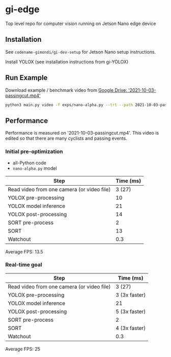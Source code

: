 # gi-edge
Top level repo for computer vision running on Jetson Nano edge device

## Installation 
See `codename-gimondi/gi-dev-setup` for Jetson Nano setup instructions.

Install YOLOX (see installation instructions from gi-YOLOX)

## Run Example

Download example / benchmark video from [Google Drive: '2021-10-03-passingcut.mp4'](https://drive.google.com/file/d/1Z5rp_d7r6JPkoP2mBSLsu9PbdELaxwt2/view?usp=sharing)

```bash
python3 main.py video -f exps/nano-alpha.py --trt --path 2021-10-03-passingcut.mp4
```

## Performance

Performance is measured on '2021-10-03-passingcut.mp4'. This video is edited so that there are many cyclists and passing events.

### Initial pre-optimization
+ all-Python code
+ `nano-alpha.py` model

Step | Time (ms)
--- | ---
Read video from one camera (or video file) | 3 (27)
YOLOX pre-processing | 10
YOLOX model inference | 21
YOLOX post-processing | 14
SORT pre-process | 2
SORT | 13
Watchout | 0.3

Average FPS: 13.5 

### Real-time goal

Step | Time (ms)
--- | ---
Read video from one camera (or video file) | 3 (27)
YOLOX pre-processing | 3 (3x faster)
YOLOX model inference | 21
YOLOX post-processing | 5 (3x faster)
SORT pre-process | 2
SORT | 4 (3x faster)
Watchout | 0.3

Average FPS: 25

